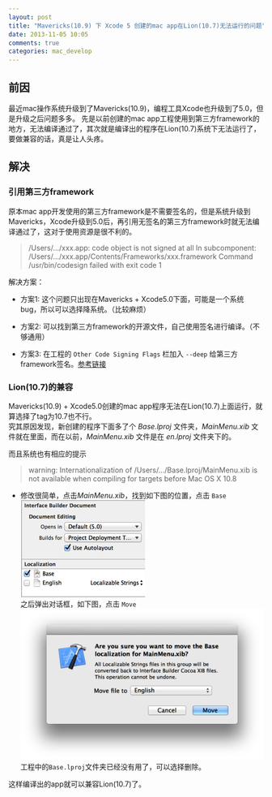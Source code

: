 ```yaml
---
layout: post
title: "Mavericks(10.9) 下 Xcode 5 创建的mac app在Lion(10.7)无法运行的问题"
date: 2013-11-05 10:05
comments: true
categories: mac_develop
---
```

## 前因
最近mac操作系统升级到了Mavericks(10.9)，编程工具Xcode也升级到了5.0，但是升级之后问题多多。
先是以前创建的mac app工程使用到第三方framework的地方，无法编译通过了，其次就是编译出的程序在Lion(10.7)系统下无法运行了，要做兼容的话，真是让人头疼。
<!-- more -->

## 解决
### 引用第三方framework
原本mac app开发使用的第三方framework是不需要签名的，但是系统升级到Mavericks，Xcode升级到5.0后，再引用无签名的第三方framework时就无法编译通过了，这对于使用资源是很不利的。

>/Users/.../xxx.app: code object is not signed at all 
In subcomponent: /Users/.../xxx.app/Contents/Frameworks/xxx.framework 
Command /usr/bin/codesign failed with exit code 1

解决方案：  

* 方案1: 这个问题只出现在Mavericks + Xcode5.0下面，可能是一个系统bug，所以可以选择降系统。（比较麻烦）

* 方案2: 可以找到第三方framework的开源文件，自己使用签名进行编译。（不够通用）

* 方案3: 在工程的 `Other Code Signing Flags` 栏加入 `--deep` 给第三方framework签名。[参考链接](http://support.hockeyapp.net/discussions/problems/14709-code-sign-error-in-xcode-501-for-os-x-target)


### Lion(10.7)的兼容
Mavericks(10.9) + Xcode5.0创建的mac app程序无法在Lion(10.7)上面运行，就算选择了tag为10.7也不行。  
究其原因发现，新创建的程序下面多了个 *Base.lproj* 文件夹，*MainMenu.xib* 文件就在里面，而在以前，*MainMenu.xib* 文件是在 *en.lproj* 文件夹下的。  

而且系统也有相应的提示
>warning: Internationalization of /Users/.../Base.lproj/MainMenu.xib is not available when compiling for targets before Mac OS X 10.8

* 修改很简单，点击*MainMenu.xib*，找到如下图的位置，点击 `Base`  
![temp](/images/2013/11/05/xib_change.png)  
之后弹出对话框，如下图，点击 `Move` 
![temp](/images/2013/11/05/xib_move.png)   
工程中的`Base.lproj`文件夹已经没有用了，可以选择删除。

这样编译出的app就可以兼容Lion(10.7)了。
